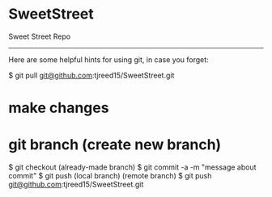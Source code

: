 SweetStreet
===========

Sweet Street Repo

------------------

Here are some helpful hints for using git, in case you forget:

$ git pull git@github.com:tjreed15/SweetStreet.git
# make changes
# git branch (create new branch)
$ git checkout (already-made branch)
$ git commit -a -m "message about commit"
$ git push (local branch) (remote branch)
$ git push git@github.com:tjreed15/SweetStreet.git
